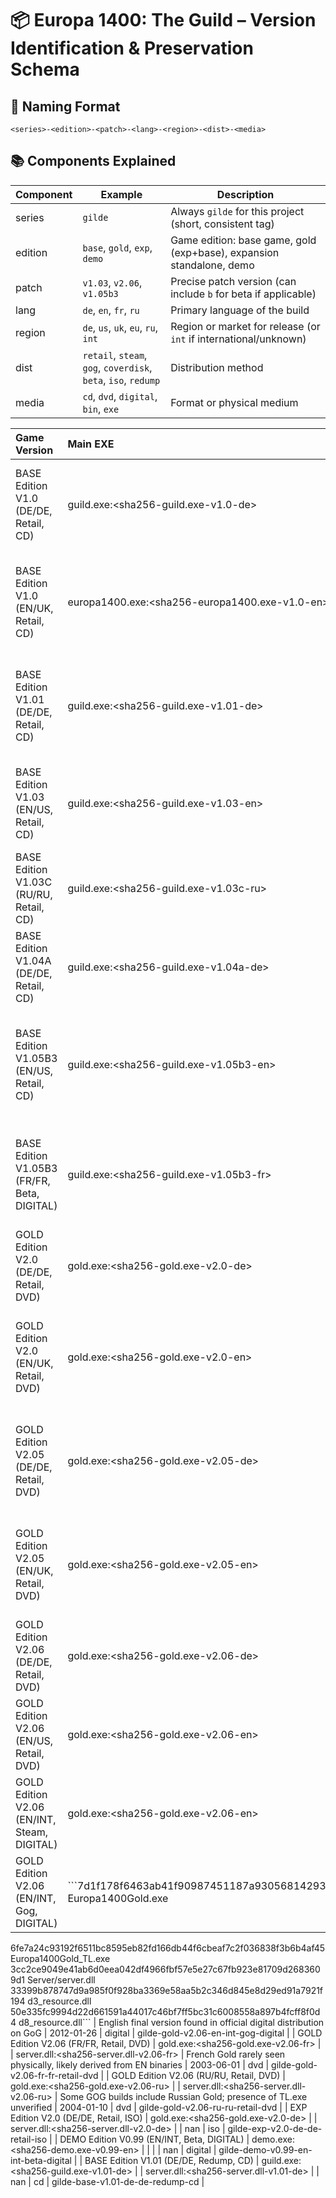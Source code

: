 # 📦 Europa 1400: The Guild – Version Identification & Preservation Schema

## 🧱 Naming Format

```
<series>-<edition>-<patch>-<lang>-<region>-<dist>-<media>
```

## 📚 Components Explained

| Component | Example                        | Description                                                                 |
|-----------|--------------------------------|-----------------------------------------------------------------------------|
| series    | `gilde`                        | Always `gilde` for this project (short, consistent tag)                    |
| edition   | `base`, `gold`, `exp`, `demo`  | Game edition: base game, gold (exp+base), expansion standalone, demo       |
| patch     | `v1.03`, `v2.06`, `v1.05b3`     | Precise patch version (can include `b` for beta if applicable)             |
| lang      | `de`, `en`, `fr`, `ru`         | Primary language of the build                                               |
| region    | `de`, `us`, `uk`, `eu`, `ru`, `int` | Region or market for release (or `int` if international/unknown)    |
| dist      | `retail`, `steam`, `gog`, `coverdisk`, `beta`, `iso`, `redump` | Distribution method |
| media     | `cd`, `dvd`, `digital`, `bin`, `exe` | Format or physical medium                                            |


| Game Version                                | Main EXE                                       | TL EXE                          | Server DLL                                | Notes                                                                        | Release Date   | Media   | Identifier                            |
|:--------------------------------------------|:-----------------------------------------------|:--------------------------------|:------------------------------------------|:-----------------------------------------------------------------------------|:---------------|:--------|:--------------------------------------|
| BASE Edition V1.0 (DE/DE, Retail, CD)       | guild.exe:<sha256-guild.exe-v1.0-de>           |                                 |                                           | Original retail DE release; no TL.exe or Server.dll observed in early builds | 2002-11-14     | cd      | gilde-base-v1.0-de-de-retail-cd       |
| BASE Edition V1.0 (EN/UK, Retail, CD)       | europa1400.exe:<sha256-europa1400.exe-v1.0-en> |                                 |                                           | Early JoWooD UK release; renamed main EXE; no TL or server files present     | 2002-11-29     | cd      | gilde-base-v1.0-en-uk-retail-cd       |
| BASE Edition V1.01 (DE/DE, Retail, CD)      | guild.exe:<sha256-guild.exe-v1.01-de>          |                                 | server.dll:<sha256-server.dll-v1.01-de>   | Minor updates; not widespread, usually overwritten by later patches          | 2002-12-10     | cd      | gilde-base-v1.01-de-de-retail-cd      |
| BASE Edition V1.03 (EN/US, Retail, CD)      | guild.exe:<sha256-guild.exe-v1.03-en>          |                                 | server.dll:<sha256-server.dll-v1.03-en>   | Shipped in UK/US boxed editions; server.dll present for LAN play             | 2003-01-15     | cd      | gilde-base-v1.03-en-us-retail-cd      |
| BASE Edition V1.03C (RU/RU, Retail, CD)     | guild.exe:<sha256-guild.exe-v1.03c-ru>         |                                 | server.dll:<sha256-server.dll-v1.03c-ru>  | Custom Russian translation & localized build from Russobit-M                 | 2003-01-25     | cd      | gilde-base-v1.03c-ru-ru-retail-cd     |
| BASE Edition V1.04A (DE/DE, Retail, CD)     | guild.exe:<sha256-guild.exe-v1.04a-de>         |                                 | server.dll:<sha256-server.dll-v1.04a-de>  | Released shortly before add-on launch; improved voice files                  | 2003-02-15     | cd      | gilde-base-v1.04a-de-de-retail-cd     |
| BASE Edition V1.05B3 (EN/US, Retail, CD)    | guild.exe:<sha256-guild.exe-v1.05b3-en>        |                                 | server.dll:<sha256-server.dll-v1.05b3-en> | Final patch for base game (Beta); widely used in GOG/Steam classic releases  | 2003-03-01     | cd      | gilde-base-v1.05b3-en-us-retail-cd    |
| BASE Edition V1.05B3 (FR/FR, Beta, DIGITAL) | guild.exe:<sha256-guild.exe-v1.05b3-fr>        |                                 | server.dll:<sha256-server.dll-v1.05b3-fr> | Rare French-language Beta patch, available via forums (JoWooD France)        | 2003-03-01     | digital | gilde-base-v1.05b3-fr-fr-beta-digital |
| GOLD Edition V2.0 (DE/DE, Retail, DVD)      | gold.exe:<sha256-gold.exe-v2.0-de>             |                                 | server.dll:<sha256-server.dll-v2.0-de>    | Base expansion release; no TL.exe observed yet                               | 2003-03-20     | dvd     | gilde-gold-v2.0-de-de-retail-dvd      |
| GOLD Edition V2.0 (EN/UK, Retail, DVD)      | gold.exe:<sha256-gold.exe-v2.0-en>             |                                 | server.dll:<sha256-server.dll-v2.0-en>    | Some international discs labeled “Gold”; includes merged content             | 2003-04-01     | dvd     | gilde-gold-v2.0-en-uk-retail-dvd      |
| GOLD Edition V2.05 (DE/DE, Retail, DVD)     | gold.exe:<sha256-gold.exe-v2.05-de>            | tl.exe:<sha256-tl.exe-v2.05-de> | server.dll:<sha256-server.dll-v2.05-de>   | Some DE versions shipped with TL.exe optimized for hardware T&L              | 2003-04-15     | dvd     | gilde-gold-v2.05-de-de-retail-dvd     |
| GOLD Edition V2.05 (EN/UK, Retail, DVD)     | gold.exe:<sha256-gold.exe-v2.05-en>            | tl.exe:<sha256-tl.exe-v2.05-en> | server.dll:<sha256-server.dll-v2.05-en>   | Some EN builds included TL.exe, others did not (regional variance)           | 2003-04-20     | dvd     | gilde-gold-v2.05-en-uk-retail-dvd     |
| GOLD Edition V2.06 (DE/DE, Retail, DVD)     | gold.exe:<sha256-gold.exe-v2.06-de>            | tl.exe:<sha256-tl.exe-v2.06-de> | server.dll:<sha256-server.dll-v2.06-de>   | Final and most stable version; used by Steam, GOG, etc.                      | 2003-05-05     | dvd     | gilde-gold-v2.06-de-de-retail-dvd     |
| GOLD Edition V2.06 (EN/US, Retail, DVD)     | gold.exe:<sha256-gold.exe-v2.06-en>            | tl.exe:<sha256-tl.exe-v2.06-en> | server.dll:<sha256-server.dll-v2.06-en>   |                                                                              | nan            | dvd     | gilde-gold-v2.06-en-us-retail-dvd     |
| GOLD Edition V2.06 (EN/INT, Steam, DIGITAL) | gold.exe:<sha256-gold.exe-v2.06-en>            | tl.exe:<sha256-tl.exe-v2.06-en> | server.dll:<sha256-server.dll-v2.06-en>   | English final version found in official digital distribution                 | 2009-10-15     | digital | gilde-gold-v2.06-en-int-steam-digital |
| GOLD Edition V2.06 (EN/INT, Gog, DIGITAL)   | ```7d1f178f6463ab41f90987451187a93056814293832a5d2c76444dbd087e3ae8  Europa1400Gold.exe
6fe7a24c93192f6511bc8595eb82fd166db44f6cbeaf7c2f036838f3b6b4af45  Europa1400Gold_TL.exe
3cc2ce9049e41ab6d0eea042df4966fbf57e5e27c67fb923e81709d2683609d1  Server/server.dll
33399b878747d9a985f0f928ba3369e58aa5b2c346d845e8d29ed91a7921f194  d3_resource.dll
50e335fc9994d22d661591a44017c46bf7ff5bc31c6008558a897b4fcff8f0d4  d8_resource.dll``` | English final version found in official digital distribution on GoG              | 2012-01-26     | digital | gilde-gold-v2.06-en-int-gog-digital   |
| GOLD Edition V2.06 (FR/FR, Retail, DVD)     | gold.exe:<sha256-gold.exe-v2.06-fr>            |                                 | server.dll:<sha256-server.dll-v2.06-fr>   | French Gold rarely seen physically, likely derived from EN binaries          | 2003-06-01     | dvd     | gilde-gold-v2.06-fr-fr-retail-dvd     |
| GOLD Edition V2.06 (RU/RU, Retail, DVD)     | gold.exe:<sha256-gold.exe-v2.06-ru>            |                                 | server.dll:<sha256-server.dll-v2.06-ru>   | Some GOG builds include Russian Gold; presence of TL.exe unverified          | 2004-01-10     | dvd     | gilde-gold-v2.06-ru-ru-retail-dvd     |
| EXP Edition V2.0 (DE/DE, Retail, ISO)       | gold.exe:<sha256-gold.exe-v2.0-de>             |                                 | server.dll:<sha256-server.dll-v2.0-de>    |                                                                              | nan            | iso     | gilde-exp-v2.0-de-de-retail-iso       |
| DEMO Edition V0.99 (EN/INT, Beta, DIGITAL)  | demo.exe:<sha256-demo.exe-v0.99-en>            |                                 |                                           |                                                                              | nan            | digital | gilde-demo-v0.99-en-int-beta-digital  |
| BASE Edition V1.01 (DE/DE, Redump, CD)      | guild.exe:<sha256-guild.exe-v1.01-de>          |                                 | server.dll:<sha256-server.dll-v1.01-de>   |                                                                              | nan            | cd      | gilde-base-v1.01-de-de-redump-cd      |
